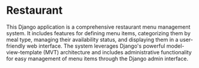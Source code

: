 # Restaurant
This Django application is a comprehensive restaurant menu management system. It includes features for defining menu items, categorizing them by meal type, managing their availability status, and displaying them in a user-friendly web interface. The system leverages Django's powerful model-view-template (MVT) architecture and includes administrative functionality for easy management of menu items through the Django admin interface.
